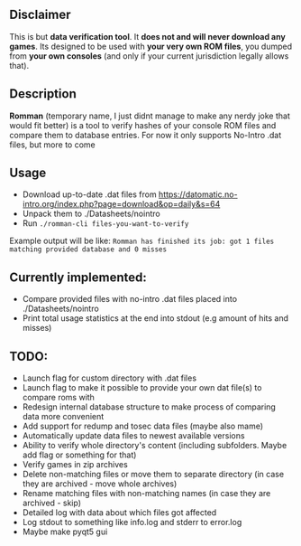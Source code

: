 ## Disclaimer

This is but **data verification tool**. It **does not and will never download any games**. Its designed to be used with **your very own ROM files**, you dumped from **your own consoles** (and only if your current jurisdiction legally allows that).

## Description

**Romman** (temporary name, I just didnt manage to make any nerdy joke that would fit better) is a tool to verify hashes of your console ROM files and compare them to database entries. For now it only supports No-Intro .dat files, but more to come

## Usage
- Download up-to-date .dat files from https://datomatic.no-intro.org/index.php?page=download&op=daily&s=64
- Unpack them to ./Datasheets/nointro
- Run `./romman-cli files-you-want-to-verify`

Example output will be like:
`Romman has finished its job: got 1 files matching provided database and 0 misses`

## Currently implemented:
- Compare provided files with no-intro .dat files placed into ./Datasheets/nointro
- Print total usage statistics at the end into stdout (e.g amount of hits and misses)

## TODO:

- Launch flag for custom directory with .dat files
- Launch flag to make it possible to provide your own dat file(s) to compare roms with
- Redesign internal database structure to make process of comparing data more convenient
- Add support for redump and tosec data files (maybe also mame)
- Automatically update data files to newest available versions
- Ability to verify whole directory's content (including subfolders. Maybe add flag or something for that)
- Verify games in zip archives
- Delete non-matching files or move them to separate directory (in case they are archived - move whole archives)
- Rename matching files with non-matching names (in case they are archived - skip)
- Detailed log with data about which files got affected
- Log stdout to something like info.log and stderr to error.log
- Maybe make pyqt5 gui


